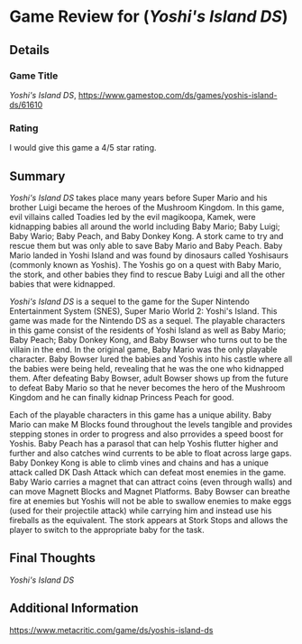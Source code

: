 # Game Review for (_Yoshi's Island DS_)

## Details

### Game Title
_Yoshi's Island DS_, https://www.gamestop.com/ds/games/yoshis-island-ds/61610

### Rating
I would give this game a 4/5 star rating.

## Summary
_Yoshi's Island DS_ takes place many years before Super Mario and his brother Luigi became the heroes of the Mushroom Kingdom. In this game, evil villains called Toadies led by the evil magikoopa, Kamek, were kidnapping babies all around the world including Baby Mario; Baby Luigi; Baby Wario; Baby Peach, and Baby Donkey Kong. A stork came to try and rescue them but was only able to save Baby Mario and Baby Peach. Baby Mario landed in Yoshi Island and was found by dinosaurs called Yoshisaurs (commonly known as Yoshis). The Yoshis go on a quest with Baby Mario, the stork, and other babies they find to rescue Baby Luigi and all the other babies that were kidnapped.

_Yoshi's Island DS_ is a sequel to the game for the Super Nintendo Entertainment System (SNES), Super Mario World 2: Yoshi's Island. This game was made for the Nintendo DS as a sequel. The playable characters in this game consist of the residents of Yoshi Island as well as Baby Mario; Baby Peach; Baby Donkey Kong, and Baby Bowser who turns out to be the villain in the end. In the original game, Baby Mario was the only playable character. Baby Bowser lured the babies and Yoshis into his castle where all the babies were being held, revealing that he was the one who kidnapped them. After defeating Baby Bowser, adult Bowser shows up from the future to defeat Baby Mario so that he never becomes the hero of the Mushroom Kingdom and he can finally kidnap Princess Peach for good.

Each of the playable characters in this game has a unique ability. Baby Mario can make M Blocks found throughout the levels tangible and provides stepping stones in order to progress and also prrovides a speed boost for Yoshis. Baby Peach has a parasol that can help Yoshis flutter higher and further and also catches wind currents to be able to float across large gaps. Baby Donkey Kong is able to climb vines and chains and has a unique attack called DK Dash Attack which can defeat most enemies in the game. Baby Wario carries a magnet that can attract coins (even through walls) and can move Magnett Blocks and Magnet Platforms. Baby Bowser can breathe fire at enemies but Yoshis will not be able to swallow enemies to make eggs (used for their projectile attack) while carrying him and instead use his fireballs as the equivalent. The stork appears at Stork Stops and allows the player to switch to the appropriate baby for the task.

## Final Thoughts
_Yoshi's Island DS_ 

## Additional Information
https://www.metacritic.com/game/ds/yoshis-island-ds
